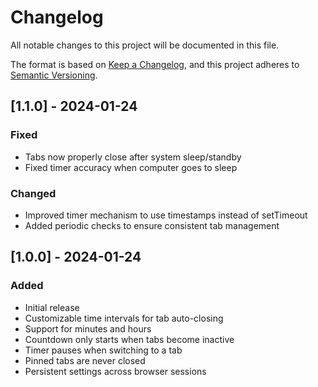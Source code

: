 # Changelog
All notable changes to this project will be documented in this file.

The format is based on [Keep a Changelog](https://keepachangelog.com/en/1.0.0/),
and this project adheres to [Semantic Versioning](https://semver.org/spec/v2.0.0.html).

## [1.1.0] - 2024-01-24
### Fixed
- Tabs now properly close after system sleep/standby
- Fixed timer accuracy when computer goes to sleep

### Changed
- Improved timer mechanism to use timestamps instead of setTimeout
- Added periodic checks to ensure consistent tab management

## [1.0.0] - 2024-01-24
### Added
- Initial release
- Customizable time intervals for tab auto-closing
- Support for minutes and hours
- Countdown only starts when tabs become inactive
- Timer pauses when switching to a tab
- Pinned tabs are never closed
- Persistent settings across browser sessions
